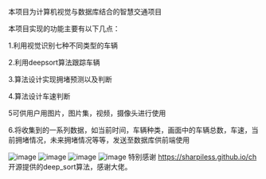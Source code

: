 本项目为计算机视觉与数据库结合的智慧交通项目

本项目实现的功能主要有以下几点：

1.利用视觉识别七种不同类型的车辆

2.利用deepsort算法跟踪车辆

3.算法设计实现拥堵预测以及判断

4.算法设计车速判断

5可供用户用图片，图片集，视频，摄像头进行使用

6.将收集到的一系列数据，如当前时间，车辆种类，画面中的车辆总数，车速，当前拥堵情况，未来拥堵情况等等，发送至数据库供前端使用

![image](https://github.com/user-attachments/assets/e5cff448-589a-41ce-85ff-f26a6c19e4cb)
![image](https://github.com/user-attachments/assets/46a3bcb0-8d5f-4422-bdde-8b1776ed1969)
![image](https://github.com/user-attachments/assets/183e27f0-8bab-4c72-8712-ecf48d7a18e7)
![image](https://github.com/user-attachments/assets/f28c4433-011f-4612-882c-bb9807541b3a)
特别感谢 https://sharpiless.github.io/ch  开源提供的deep_sort算法，感谢大佬。
